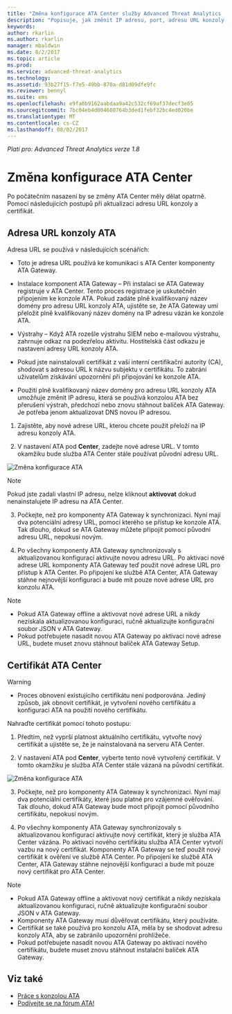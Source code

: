 ```yaml
---
title: "Změna konfigurace ATA Center služby Advanced Threat Analytics | Dokumentace Microsoftu"
description: "Popisuje, jak změnit IP adresu, port, adresu URL konzoly nebo certifikát pro ATA Center."
keywords: 
author: rkarlin
ms.author: rkarlin
manager: mbaldwin
ms.date: 8/2/2017
ms.topic: article
ms.prod: 
ms.service: advanced-threat-analytics
ms.technology: 
ms.assetid: 93b27f15-f7e5-49bb-870a-d81d09dfe9fc
ms.reviewer: bennyl
ms.suite: ems
ms.openlocfilehash: e9fa0b9162aabdaa9a42c532cf69af37decf3e05
ms.sourcegitcommit: 7bc04eb4d004608764b3ded1febf32bc4ed020be
ms.translationtype: MT
ms.contentlocale: cs-CZ
ms.lasthandoff: 08/02/2017
---
```

*Platí pro: Advanced Threat Analytics verze 1.8*



# <a name="modifying-the-ata-center-configuration"></a>Změna konfigurace ATA Center


Po počátečním nasazení by se změny ATA Center měly dělat opatrně. Pomocí následujících postupů při aktualizaci adresu URL konzoly a certifikát.

## <a name="the-ata-console-url"></a>Adresa URL konzoly ATA

Adresa URL se používá v následujících scénářích:

-   Toto je adresa URL používá ke komunikaci s ATA Center komponenty ATA Gateway.

- Instalace komponent ATA Gateway – Při instalaci se ATA Gateway registruje v ATA Center. Tento proces registrace je uskutečněn připojením ke konzole ATA. Pokud zadáte plně kvalifikovaný název domény pro adresu URL konzoly ATA, ujistěte se, že ATA Gateway umí přeložit plně kvalifikovaný název domény na IP adresu vázán ke konzole ATA.

-   Výstrahy – Když ATA rozešle výstrahu SIEM nebo e-mailovou výstrahu, zahrnuje odkaz na podezřelou aktivitu. Hostitelská část odkazu je nastavení adresy URL konzoly ATA.

-   Pokud jste nainstalovali certifikát z vaší interní certifikační autority (CA), shodovat s adresou URL k názvu subjektu v certifikátu. To zabrání uživatelům získávání upozornění při připojování ke konzole ATA.

-   Použití plně kvalifikovaný název domény pro adresu URL konzoly ATA umožňuje změnit IP adresu, která se používá konzolou ATA bez přerušení výstrah, předchozí nebo znovu stáhnout balíček ATA Gateway. Je potřeba jenom aktualizovat DNS novou IP adresou.

1. Zajistěte, aby nové adrese URL, kterou chcete použít přeloží na IP adresu konzoly ATA.

2. V nastavení ATA pod **Center**, zadejte nové adrese URL. V tomto okamžiku bude služba ATA Center stále používat původní adresu URL. 

 ![Změna konfigurace ATA](media/change-center-config.png)

  > [!NOTE]
  > Pokud jste zadali vlastní IP adresu, nelze kliknout **aktivovat** dokud nenainstalujete IP adresu na ATA Center.
    
3. Počkejte, než pro komponenty ATA Gateway k synchronizaci. Nyní mají dva potenciální adresy URL, pomocí kterého se přístup ke konzole ATA. Tak dlouho, dokud se ATA Gateway můžete připojit pomocí původní adresu URL, nepokusí novým.

4. Po všechny komponenty ATA Gateway synchronizovaly s aktualizovanou konfigurací aktivujte novou adresu URL. Po aktivaci nové adrese URL komponenty ATA Gateway teď použít nové adrese URL pro přístup k ATA Center. Po připojení ke službě ATA Center, ATA Gateway stáhne nejnovější konfiguraci a bude mít pouze nové adrese URL pro konzolu ATA. 

> [!NOTE]
> -   Pokud ATA Gateway offline a aktivovat nové adrese URL a nikdy nezískala aktualizovanou konfiguraci, ručně aktualizujte konfigurační soubor JSON v ATA Gateway.
> -   Pokud potřebujete nasadit novou ATA Gateway po aktivaci nové adrese URL, budete muset znovu stáhnout balíček ATA Gateway Setup.


## <a name="the-ata-center-certificate"></a>Certifikát ATA Center

> [!WARNING]
> - Proces obnovení existujícího certifikátu není podporována. Jediný způsob, jak obnovit certifikát, je vytvoření nového certifikátu a konfiguraci ATA na použití nového certifikátu.


Nahraďte certifikát pomocí tohoto postupu:

1. Předtím, než vyprší platnost aktuálního certifikátu, vytvořte nový certifikát a ujistěte se, že je nainstalovaná na serveru ATA Center. 

2. V nastavení ATA pod **Center**, vyberte tento nově vytvořený certifikát. V tomto okamžiku je služba ATA Center stále vázaná na původní certifikát. 

 ![Změna konfigurace ATA](media/change-center-config.png)

3. Počkejte, než pro komponenty ATA Gateway k synchronizaci. Nyní mají dva potenciální certifikáty, které jsou platné pro vzájemné ověřování. Tak dlouho, dokud ATA Gateway bude moct připojit pomocí původního certifikátu, nepokusí novým.

4. Po všechny komponenty ATA Gateway synchronizovaly s aktualizovanou konfigurací aktivujte nový certifikát, který je služba ATA Center vázána. Po aktivaci nového certifikátu služba ATA Center vytvoří vazbu na nový certifikát. Komponenty ATA Gateway se teď použít nový certifikát k ověření ve službě ATA Center. Po připojení ke službě ATA Center, ATA Gateway stáhne nejnovější konfiguraci a bude mít pouze nový certifikát pro ATA Center. 

> [!NOTE]
> -   Pokud ATA Gateway offline a aktivovat nový certifikát a nikdy nezískala aktualizovanou konfiguraci, ručně aktualizujte konfigurační soubor JSON v ATA Gateway.
> -   Komponenty ATA Gateway musí důvěřovat certifikátu, který používáte.
> -   Certifikát se také používá pro konzolu ATA, měla by se shodovat adresu konzoly ATA, aby se zabránilo upozornění prohlížeče.
> -   Pokud potřebujete nasadit novou ATA Gateway po aktivaci nového certifikátu, budete muset znovu stáhnout instalační balíček ATA Gateway.



 
## <a name="see-also"></a>Viz také
- [Práce s konzolou ATA](working-with-ata-console.md)
- [Podívejte se na fórum ATA!](https://aka.ms/ata-forum)
